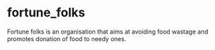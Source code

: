 # fortune_folks
Fortune folks is an organisation that aims at avoiding food wastage and promotes donation of food to needy ones.
